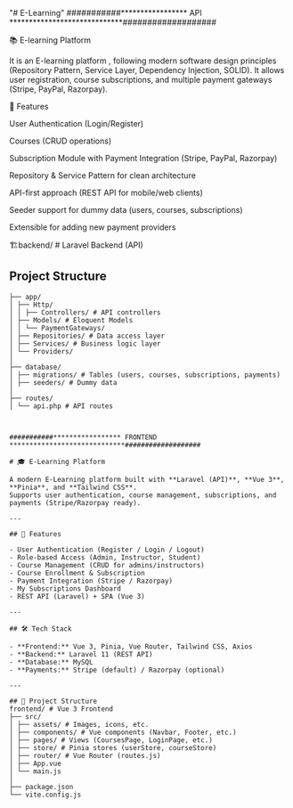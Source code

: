 "# E-Learning" 
###########***************** API *****************************###################

📚 E-learning Platform

It is an E-learning platform , following modern software design principles (Repository Pattern, Service Layer, Dependency Injection, SOLID).
It allows user registration, course subscriptions, and multiple payment gateways (Stripe, PayPal, Razorpay).

🚀 Features

User Authentication (Login/Register)

Courses (CRUD operations)

Subscription Module with Payment Integration (Stripe, PayPal, Razorpay)

Repository & Service Pattern for clean architecture

API-first approach (REST API for mobile/web clients)

Seeder support for dummy data (users, courses, subscriptions)

Extensible for adding new payment providers



🏗️backend/ # Laravel Backend (API)
## Project Structure

```plaintext
├── app/
│ ├── Http/
│ │ ├── Controllers/ # API controllers
│ ├── Models/ # Eloquent Models
│ │ └── PaymentGateways/
│ ├── Repositories/ # Data access layer
│ ├── Services/ # Business logic layer
│ └── Providers/
│
├── database/
│ ├── migrations/ # Tables (users, courses, subscriptions, payments)
│ ├── seeders/ # Dummy data
│
├── routes/
│ └── api.php # API routes



###########***************** FRONTEND *****************************###################

# 🎓 E-Learning Platform

A modern E-Learning platform built with **Laravel (API)**, **Vue 3**, **Pinia**, and **Tailwind CSS**.  
Supports user authentication, course management, subscriptions, and payments (Stripe/Razorpay ready).

---

## 🚀 Features

- User Authentication (Register / Login / Logout)
- Role-based Access (Admin, Instructor, Student)
- Course Management (CRUD for admins/instructors)
- Course Enrollment & Subscription
- Payment Integration (Stripe / Razorpay)
- My Subscriptions Dashboard
- REST API (Laravel) + SPA (Vue 3)

---

## 🛠️ Tech Stack

- **Frontend:** Vue 3, Pinia, Vue Router, Tailwind CSS, Axios
- **Backend:** Laravel 11 (REST API)
- **Database:** MySQL
- **Payments:** Stripe (default) / Razorpay (optional)

---

## 📂 Project Structure
frontend/ # Vue 3 Frontend
├── src/
│ ├── assets/ # Images, icons, etc.
│ ├── components/ # Vue components (Navbar, Footer, etc.)
│ ├── pages/ # Views (CoursesPage, LoginPage, etc.)
│ ├── store/ # Pinia stores (userStore, courseStore)
│ ├── router/ # Vue Router (routes.js)
│ ├── App.vue
│ └── main.js
│
├── package.json
└── vite.config.js